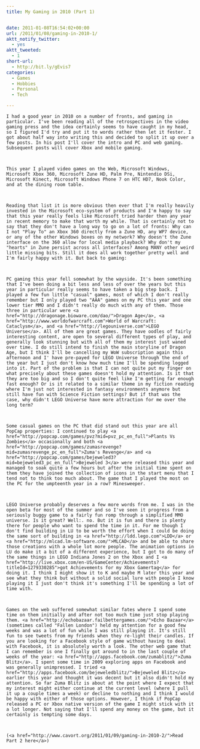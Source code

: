 ```yaml
---
title: My Gaming in 2010 (Part 1)


date: 2011-01-08T16:54:02+00:00
url: /2011/01/08/gaming-in-2010-1/
aktt_notify_twitter:
  - yes
aktt_tweeted:
  - 1
short-url:
  - http://bit.ly/gEvis7
categories:
  - Games
  - Hobbies
  - Personal
  - Tech

---
```

<div class='microid-mailto+http:sha1:7046e66b842fc7080013194a19d94dc087bcd9b7'>
  
    I had a good year in 2010 on a number of fronts, and gaming in particular. I've been reading all of the retrospectives in the video gaming press and the idea certainly seems to have caught in my head, so I figured I'd try and put it to words rather then let it fester. I got about half way into writing this and decided to split it up over a few posts. In his post I'll cover the intro and PC and web gaming. Subsequent posts will cover Xbox and mobile gaming.
  
  
  
    This year I played video games on the Web, Microsoft Windows, Microsoft Xbox 360, Microsoft Zune HD, Palm Pre, Nintendio DSi, Microsoft Kinect, Microsoft Windows Phone 7 on HTC HD7, Nook Color, and at the dining room table.
  
  
  
    Reading that list it is more obvious then ever that I'm really heavily invested in the Microsoft eco-system of products and I'm happy to say that this year really feels like Microsoft tried harder then any year in recent memory to make that worth my while. That is certainly not to say that they don't have a long way to go on a lot of fronts: Why can I not "Play To" an Xbox 360 directly from a Zune HD, any WP7 device, or any of the other Windows boxes on my network? Why doesn't the Zune interface on the 360 allow for local media playback? Why don't my "hearts" in Zune persist across all interfaces? Among MANY other weird little missing bits. Still it does all work together pretty well and I'm fairly happy with it. But back to gaming:
  
  
  
    PC gaming this year fell somewhat by the wayside. It's been something that I've been doing a bit less and less of over the years but this year in particular really seems to have taken a big step back. I played a few fun little "casual" games, most of which I don't really remember but I only played two "AAA" games on my PC this year and one lower tier MMO and I didn't really do much with any of them. Those three in particular were <a href="http://dragonage.bioware.com/dao/">Dragon Age</a>, <a href="http://www.worldofwarcraft.com">World of Warcraft: Cataclysm</a>, and <a href="http://legouniverse.com">LEGO Universe</a>. All of them are great games. They have oodles of fairly interesting content, are open to several different types of play, and generally look stunning but with all of them my interest just waned over time. I do still intend to finish the main storyline of Dragon Age, but I think I'll be cancelling my WoW subscription again this afternoon and I' have pre-payed for LEGO Universe through the end of the year but I just don't know how much time I'll be spending logged into it. Part of the problem is that I can not quite put my finger on what precisely about these games doesn't hold my attention. Is it that they are too big and so I don't quite feel like I'm getting far enough fast enough? Or is it related to a similar theme in my fiction reading where I'm just not interested in fantasy environments anymore but still have fun with Science Fiction settings? But if that was the case, why didn't LEGO Universe have more attraction for me over the long term?
  
  
  
    Some casual games on the PC that did stand out this year are all PopCap properties: I continued to play <a href="http://popcap.com/games/pvz?mid=pvz_pc_en_full">Plants Vs Zombies</a> occasionally and both <a href="http://popcap.com/games/zumasrevenge?mid=zumasrevenge_pc_en_full">Zuma's Revenge</a> and <a href="http://popcap.com/games/bejeweled3?mid=bejeweled3_pc_en_full">Bejeweled 3</a> were released this year and managed to soak quite a few hours but after the initial time spent on them they have joined the collection of icons in the start menu that I tend not to think too much about. The game that I played the most on the PC for the umpteenth year in a row? Minesweeper.
  
  
  
    LEGO Universe probably deserves a few more words from me. I was in the open beta for most of the summer and so I've seen it progress from a seriously buggy game to a fairly fun romp through a simplified MMO universe. Is it great? Well:. no. But it is fun and there is plenty there for people who want to spend the time in it. For me though I don't find building in LU to be worth the effort when I could be doing the same sort of building in <a href="http://ldd.lego.com">LDD</a> or <a href="http://mlcad.lm-software.com/">MLCAD</a> and be able to share those creations with a whole lot more people. The animation options in LU do make it a bit of a different experience, but I got to do many of the same things in LEGO Indiana Jones 2 on the Xbox and I <a href="http://live.xbox.com/en-US/GameCenter/Achievements?titleId=1279330285">got Achievements for my Xbox Gamertag</a> for doing it. I think I might show it to K and maybe M later this year and see what they think but without a solid social lure with people I know playing it I just don't think it's something I'll be spending a lot of time with.
  
  
  
    Games on the web suffered somewhat similar fates where I spend some time on them initially and after not too much time just stop playing them. <a href="http://echobazaar.failbettergames.com/">Echo Bazaar</a> (sometimes called "Fallen London") held my attention for a good few weeks and was a lot of fun while I was still playing it. It's still fun to see tweets from my friends when they re-light their candles. If you are looking for a Facebook style of game without having to deal with Facebook, it is absolutely worth a look. The other web game that I can remember is one I finally got around to in the last couple of weeks of the year: <a href="http://apps.facebook.com/zumablitz/">Zuma Blitz</a>. I spent some time in 2009 exploring apps on Facebook and was generally unimpressed. I tried <a href="http://apps.facebook.com/bejeweledblitz/">Bejeweled Blitz</a> earlier this year and thought it was decent but it also didn't hold my attention. So far Zuma Blitz is about at the point where I expect that my interest might either continue at the current level (where I pull it up a couple times a week) or decline to nothing and I think I would be happy with either of those options. However, I think if PopCap released a PC or Xbox native version of the game I might stick with it a lot longer. Not saying that I'll spend any money on the game, but it certainly is tempting some days.
  
  
  
    (<a href="http://www.cavort.org/2011/01/09/gaming-in-2010-2/">Read Part 2 here</a>)
  
